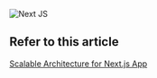 ![Next JS](https://img.shields.io/badge/Next-black?style=for-the-badge&logo=next.js&logoColor=white)

## Refer to this article

[Scalable Architecture for Next.js App](https://dev.to/alexeagleson/how-to-build-scalable-architecture-for-your-nextjs-project-2pb7)
